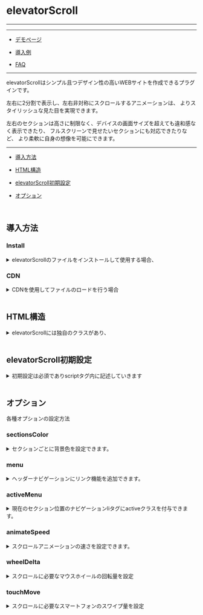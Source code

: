 # elevatorScroll

---

[]()

---

* [デモページ]()

* [導入例]()

* [FAQ]()

---

elevatorScrollはシンプル且つデザイン性の高いWEBサイトを作成できるプラグインです。

左右に2分割で表示し、左右非対称にスクロールするアニメーションは、
よりスタイリッシュな見た目を実現できます。

左右のセクションは高さに制限なく、デバイスの画面サイズを超えても違和感なく表示できたり、
フルスクリーンで見せたいセクションにも対応できたりなど、
より柔軟に自身の想像を可能にできます。

---

* [導入方法]()

* [HTML構造]()

* [elevatorScroll初期設定]()

* [オプション]()

<br>

## 導入方法

### Install
<details>
<summary>elevatorScrollのファイルをインストールして使用する場合、</summary>>
__elevator_scroll.js__, __elevator_scroll.css__ の2つのファイルをインストールした後、
以下のように読み込みします。

```html
<link rel = "stylesheet" type = "text/css" href = "elevator_scroll.css">
<script type = "text/javascript" src = "elevator_scroll.js">
```

</details>

### CDN
<details>
<summary>CDNを使用してファイルのロードを行う場合</summary>

</details>

<br>

## HTML構造

<details>
<summary>elevatorScrollには独自のクラスがあり、</summary>
es-left, es-rightは画面を左右に分けるクラスで
その子要素にes-sectionというクラスを付与します。
es-sectionの中にhtmlを記述していく事で左右にその中身が表示されていきます。

以下がサンプルコードになります。

```html
<div id="elevator_scroll">
	<div class="es-left">
		<div class="es-section"><p>セクション1_left</p></div>
		<div class="es-section"><p>セクション2_left</p></div>
		<div class="es-section"><p>セクション3_left</p></div>
	</div>
	<div class="es-right">
		<div class="es-section"><p>セクション1_right</p></div>
		<div class="es-section"><p>セクション2_right</p></div>
		<div class="es-section"><p>セクション3_right</p></div>
	</div>
</div>
```
</details>

<br>

## elevatorScroll初期設定

<details>

<summary>初期設定は必須でありscriptタグ内に記述していきます</summary>

以下がサンプルコードです。

```javascript
<script>
	var obj = new elevator_scroll('#elevator_scroll', {
		sectionsName: ['section1', 'section2', 'section3']
	});
</script>
```

インスタンスを生成、elevatorScrollの要素を引数に渡し、
sectionsNameにセクション数と同じ数のセクション名を設定します。

</details>

<br>

## オプション

各種オプションの設定方法

### sectionsColor
<details>

<summary>セクションごとに背景色を設定できます。</summary>

```javascript
var obj = new elevator_scroll('#elevator_scroll', {
	sectionsColor: ['#ffdd79', '#ffffff', '#f2f2f2']
});
```

</details>

### menu
<details>

<summary>ヘッダーナビゲーションにリンク機能を追加できます。</summary>
html

```html
<header>
    <ul id="nav">
        <li><a href="#section1">セクション1</a></li>
        <li><a href="#section2">セクション2</a></li>
        <li><a href="#section3">セクション3</a></li>
    </ul>
</header>
```

javascript

```javascript
var obj = new elevator_scroll('#elevator_scroll', {
	menu:'#nav'
});
```

</details>

### activeMenu
<details>
<summary>現在のセクション位置のナビゲーションliタグにactiveクラスを付与できます。</summary>

```javascript
var obj = new elevator_scroll('#elevator_scroll', {
	sectionsName: ['about', 'service1', 'service2', 'contact'],
	activeMenu: ['about', ['service1', 'service2'], 'contact',]
});

```
</details>

### animateSpeed
<details>

<summary>スクロールアニメーションの速さを設定できます。</summary>

```javascript
var obj = new elevator_scroll('#elevator_scroll', {
	animateSpeed: 2
});
```
(デフォルト値:1)

</details>

### wheelDelta
<details>
<summary>スクロールに必要なマウスホイールの回転量を設定</summary>

```javascript
var obj = new elevator_scroll('#elevator_scroll', {
	wheelDelta: 200
});
```

(デフォルト値:100)

</details>

### touchMove
<details>
<summary>スクロールに必要なスマートフォンのスワイプ量を設定</summary>

```javascript
var obj = new elevator_scroll('#elevator_scroll', {
	touchMove: 200
});
```

(デフォルト値:100)

</details>